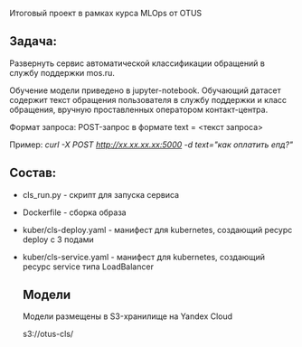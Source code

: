 Итоговый проект в рамках курса MLOps от OTUS

## Задача: 
Развернуть сервис автоматической классификации обращений в службу поддержки mos.ru.

Обучение модели приведено в jupyter-notebook. 
Обучающий датасет содержит текст обращения пользователя в службу поддержки и класс обращения, вручную проставленных оператором контакт-центра.

Формат запроса: POST-запрос в формате text = <текст запроса>

Пример: *curl -X POST http://xx.xx.xx.xx:5000 -d text="как оплатить епд?"*

## Состав:
* cls_run.py - скрипт для запуска сервиса
* Dockerfile - сборка образа
* kuber/cls-deploy.yaml - манифест для kubernetes, создающий ресурс deploy с 3 подами
* kuber/cls-service.yaml - манифест для kubernetes, создающий ресурс service типа LoadBalancer

  ## Модели
  Модели размещены в S3-хранилище на Yandex Cloud
  
  s3://otus-cls/
